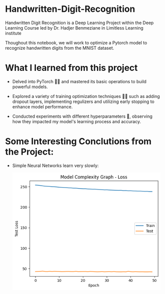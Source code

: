 # Handwritten-Digit-Recognition
Handwritten Digit Recognition is a Deep Learning Project within the Deep Learning Course led by Dr. Hadjer Benmeziane in Limitless Learning institute

Thoughout this notebook, we will work to optimize a Pytorch model to recognize handwritten digits from the MNIST dataset.

# What I learned from this project
* Delved into PyTorch 👨‍💻 and mastered its basic operations to build powerful models.

* Explored a variety of training optimization techniques 🕵️‍♂️ such as adding dropout layers, implementing regulizers and utilizing early stopping to enhance model performance. 

* Conducted experiments with different hyperparameters 🔬, observing how they impacted my model's learning process and accuracy.

# Some Interesting Conclutions from the Project:
* Simple Neural Networks learn very slowly:
  
  ![](graphs/Net0.png)

